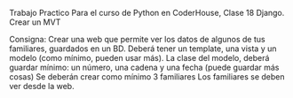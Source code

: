 
Trabajo Practico Para el curso de Python en CoderHouse, Clase 18 Django. Crear un MVT

Consigna: Crear una web que permite ver los datos de algunos de tus familiares, guardados en un BD. Deberá tener un template, una vista y un modelo (como mínimo, pueden usar más). La clase del modelo, deberá guardar mínimo: un número, una cadena y una fecha (puede guardar más cosas) Se deberán crear como mínimo 3 familiares Los familiares se deben ver desde la web.
